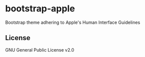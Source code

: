 # bootstrap-apple
Bootstrap theme adhering to Apple's Human Interface Guidelines

## License
GNU General Public License v2.0
